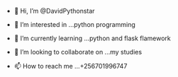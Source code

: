 - 👋 Hi, I’m @DavidPythonstar 
- 👀 I’m interested in ...python programming

- 🌱 I’m currently learning ...python and flask flamework
- 💞️ I’m looking to collaborate on ...my studies
- 📫 How to reach me ...+256701996747

<!---
DavidPythonstar/DavidPythonstar is a ✨ special ✨ repository because its `README.md` (this file) appears on your GitHub profile.
You can click the Preview link to take a look at your changes.
--->
